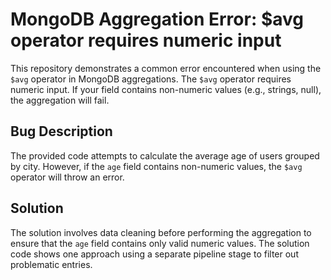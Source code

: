 # MongoDB Aggregation Error: $avg operator requires numeric input

This repository demonstrates a common error encountered when using the `$avg` operator in MongoDB aggregations.  The `$avg` operator requires numeric input. If your field contains non-numeric values (e.g., strings, null), the aggregation will fail.

## Bug Description

The provided code attempts to calculate the average age of users grouped by city. However, if the `age` field contains non-numeric values, the `$avg` operator will throw an error. 

## Solution

The solution involves data cleaning before performing the aggregation to ensure that the `age` field contains only valid numeric values.  The solution code shows one approach using a separate pipeline stage to filter out problematic entries.